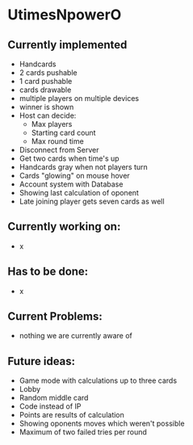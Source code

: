 # UtimesNpowerO

## Currently implemented
- Handcards
- 2 cards pushable
- 1 card pushable
- cards drawable
- multiple players on multiple devices
- winner is shown
- Host can decide:
  - Max players
  - Starting card count
  - Max round time
- Disconnect from Server
- Get two cards when time's up
- Handcards gray when not players turn
- Cards "glowing" on mouse hover
- Account system with Database
- Showing last calculation of oponent
- Late joining player gets seven cards as well

## Currently working on:
- x

## Has to be done:
- x

## Current Problems:
- nothing we are currently aware of

## Future ideas:
- Game mode with calculations up to three cards
- Lobby
- Random middle card
- Code instead of IP
- Points are results of calculation
- Showing oponents moves which weren't possible
- Maximum of two failed tries per round
